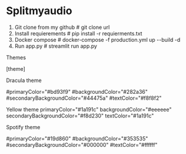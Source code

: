 # Splitmyaudio

1) Git clone from my github # git clone url
2) Install requierements # pip install -r requierments.txt
3) Docker compose # docker-compose -f production.yml up --build -d
4) Run app.py # streamlit run app.py


Themes

[theme]

Dracula theme

#primaryColor="#bd93f9"
#backgroundColor="#282a36"
#secondaryBackgroundColor="#44475a"
#textColor="#f8f8f2"

Yellow theme
primaryColor="#1a191c"
backgroundColor="#eeeeee"
secondaryBackgroundColor="#f8d230"
textColor="#1a191c"

Spotify theme

#primaryColor="#19d860"
#backgroundColor="#353535"
#secondaryBackgroundColor="#000000"
#textColor="#ffffff"

